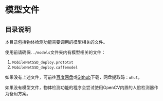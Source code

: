 # 模型文件

## 目录说明
本目录包括物体检测功能需要调用的模型相关的文件。

使用前请确保`../models`文件夹内有模型相关的文件：
1. `MobileNetSSD_deploy.prototxt`
2. `MobileNetSSD_deploy.caffemodel`

如果没有上述文件，可前往[百度网盘](https://pan.baidu.com/s/15U78VMT5qYJih_ba-IbJMQ)或[Github](https://github.com/chuanqi305/MobileNet-SSD)下载，网盘提取码：`whut`。

如果没有模型文件，物体检测功能的程序会尝试使用OpenCV内置的人脸检测器作为备用方案。